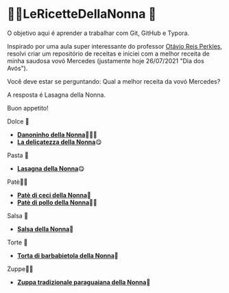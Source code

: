 # :woman_cook:LeRicetteDellaNonna :older_woman:

O objetivo aqui é aprender a trabalhar com Git, GitHub e Typora.

Inspirado por uma aula super interessante do professor [Otávio Reis Perkles](https://github.com/Perkles), resolvi criar um repositório de receitas e iniciei com a melhor receita de minha saudosa vovó Mercedes (justamente hoje 26/07/2021 "Dia dos Avós").

Você deve estar se perguntando: Qual a melhor receita da vovó Mercedes?

A resposta é Lasagna della Nonna.

Buon appetito!

Dolce :cake:

* [**Danoninho della Nonna**](https://github.com/CristiamVasques/LeRicetteDellaNonna/tree/main/Ricette/DanoninhoDellaNonna.md):strawberry::banana::coconut:
* [**La delicatezza della Nonna**](https://github.com/CristiamVasques/LeRicetteDellaNonna/tree/main/Ricette/LaDelicatezzaDellaNonna.md):yum:

Pasta :spaghetti:

* [**Lasagna della Nonna**](https://github.com/CristiamVasques/LeRicetteDellaNonna/tree/main/Ricette/LasagnaDellaNonna.md):yum:

Patè:bowl_with_spoon::bread:

- [**Patè di ceci della Nonna**](https://github.com/CristiamVasques/LeRicetteDellaNonna/tree/main/Ricette/PatèDiCeciDellaNonna.md):bowl_with_spoon:
- [**Patè di pollo della Nonna**](https://github.com/CristiamVasques/LeRicetteDellaNonna/tree/main/Ricette/PatèDiPolloDellaNonna.md):bowl_with_spoon::chicken:

Salsa :tomato:

* [**Salsa della Nonna**](https://github.com/CristiamVasques/LeRicetteDellaNonna/tree/main/Ricette/SalsaDellaNonna.md):tomato:

Torte :cake:

- [**Torta di barbabietola della Nonna**](https://github.com/CristiamVasques/LeRicetteDellaNonna/tree/main/Ricette/TortaDiBarbabietolaDellaNonna.md):cake:

Zuppe:bowl_with_spoon::bread:

- [**Zuppa tradizionale paraguaiana della Nonna**](https://github.com/CristiamVasques/LeRicetteDellaNonna/tree/main/Ricette/ZuppaTradizionaleParaguaianaDellaNonna.md):bowl_with_spoon:
